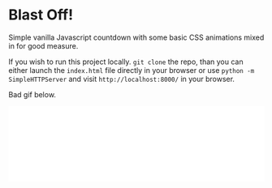 # Blast Off!

Simple vanilla Javascript countdown with some basic CSS animations mixed in for good measure.

If you wish to run this project locally. `git clone` the repo, than you can either launch the `index.html` file directly in your browser or use `python -m SimpleHTTPServer` and visit `http://localhost:8000/` in your browser.

Bad gif below.

<img src="blast_off.gif" />
